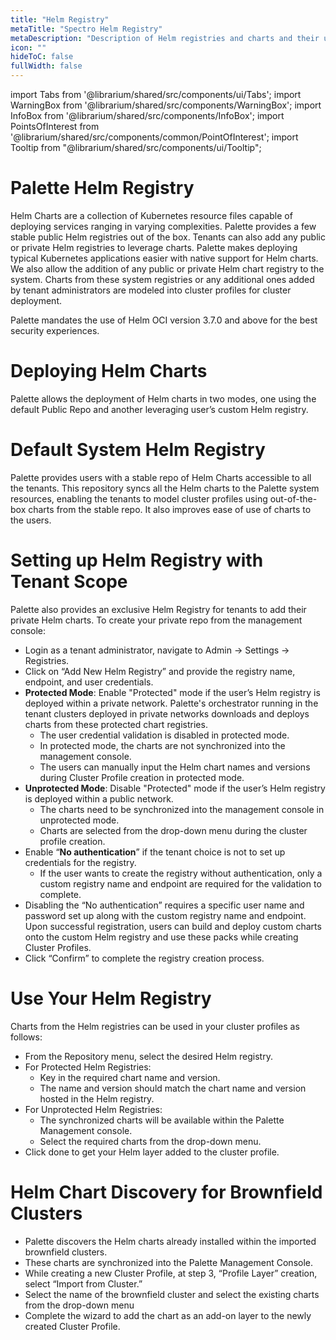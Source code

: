 ```yaml
---
title: "Helm Registry"
metaTitle: "Spectro Helm Registry"
metaDescription: "Description of Helm registries and charts and their usages within Spectro Cloud"
icon: ""
hideToC: false
fullWidth: false
---
```


import Tabs from '@librarium/shared/src/components/ui/Tabs';
import WarningBox from '@librarium/shared/src/components/WarningBox';
import InfoBox from '@librarium/shared/src/components/InfoBox';
import PointsOfInterest from '@librarium/shared/src/components/common/PointOfInterest';
import Tooltip from "@librarium/shared/src/components/ui/Tooltip";


# Palette Helm Registry
Helm Charts are a collection of Kubernetes resource files capable of deploying services ranging in varying complexities. Palette provides a few stable public Helm registries out of the box. Tenants can also add any public or private Helm registries to leverage charts. Palette makes deploying typical Kubernetes applications easier with native support for Helm charts. We also allow the addition of any public or private Helm chart registry to the system. Charts from these system registries or any additional ones added by tenant administrators are modeled into cluster profiles for cluster deployment.

Palette mandates the use of Helm OCI version 3.7.0 and above for the best security experiences.

#  Deploying Helm Charts
Palette allows the deployment of Helm charts in two modes, one using the default Public Repo and another leveraging user’s custom Helm registry.

# Default System Helm Registry
Palette provides users with a stable repo of Helm Charts accessible to all the tenants. This repository syncs all the Helm charts to the Palette system resources, enabling the tenants to model cluster profiles using out-of-the-box charts from the stable repo. It also improves ease of use of charts to the users.

# Setting up Helm Registry with Tenant Scope

Palette also provides an exclusive Helm Registry for tenants to add their private Helm charts. To create your private repo from the management console:
* Login as a tenant administrator, navigate to Admin -> Settings -> Registries.
* Click on “Add New Helm Registry” and provide the registry name, endpoint, and user credentials.
* **Protected Mode**: Enable "Protected" mode if the user’s Helm registry is deployed within a private network. Palette's orchestrator running in the tenant clusters deployed in private networks downloads and deploys charts from these protected chart registries.
	* The user credential validation is disabled in protected mode.
	* In protected mode, the charts are not synchronized into the management console.
	* The users can manually input the Helm chart names and versions during Cluster Profile creation in protected mode. 
* **Unprotected Mode**: Disable "Protected" mode if the user’s Helm registry is deployed within a public network. 
	* The charts need to be synchronized into the management console in unprotected mode. 
	* Charts are selected from the drop-down menu during the cluster profile creation.
* Enable “**No authentication**” if the tenant choice is not to set up credentials for the registry.
	* If the user wants to create the registry without authentication, only a custom registry name and endpoint are required for the validation to complete. 
* Disabling the “No authentication” requires a specific user name and password set up along with the custom registry name and endpoint. Upon successful registration, users can build and deploy custom charts onto the custom Helm registry and use these packs while creating Cluster Profiles.
* Click “Confirm” to complete the registry creation process.
# Use Your Helm Registry
Charts from the Helm registries can be used in your cluster profiles as follows:
* From the Repository menu, select the desired Helm registry.
* For Protected Helm Registries:
	* Key in the required chart name and version. 
	* The name and version should match the chart name and version hosted in the Helm registry.
* For Unprotected Helm Registries:
	* The synchronized charts will be available within the Palette Management console. 
	* Select the required charts from the drop-down menu.
* Click done to get your Helm layer added to the cluster profile.

# Helm Chart Discovery for Brownfield Clusters
* Palette discovers the Helm charts already installed within the imported brownfield clusters.
* These charts are synchronized into the Palette Management Console.
* While creating a new Cluster Profile, at step 3, “Profile Layer” creation, select “Import from Cluster.”
* Select the name of the brownfield cluster and select the existing charts from the drop-down menu
* Complete the wizard to add the chart as an add-on layer to the newly created Cluster Profile.

